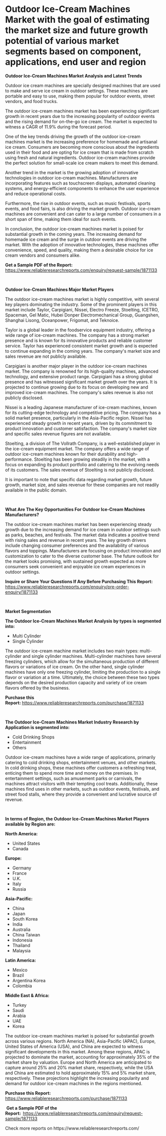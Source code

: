 <p><h1>Outdoor Ice-Cream Machines Market with the goal of estimating the market size and future growth potential of various market segments based on component, applications, end user and region</h1></p><p><strong>Outdoor Ice-Cream Machines Market Analysis and Latest Trends</strong></p>
<p><p>Outdoor ice cream machines are specially designed machines that are used to make and serve ice cream in outdoor settings. These machines are portable and easy to use, making them popular for outdoor events, street vendors, and food trucks.</p><p>The outdoor ice-cream machines market has been experiencing significant growth in recent years due to the increasing popularity of outdoor events and the rising demand for on-the-go ice cream. The market is expected to witness a CAGR of 11.9% during the forecast period.</p><p>One of the key trends driving the growth of the outdoor ice-cream machines market is the increasing preference for homemade and artisanal ice cream. Consumers are becoming more conscious about the ingredients used in their food and are opting for ice cream that is made from scratch using fresh and natural ingredients. Outdoor ice-cream machines provide the perfect solution for small-scale ice cream makers to meet this demand.</p><p>Another trend in the market is the growing adoption of innovative technologies in outdoor ice-cream machines. Manufacturers are incorporating features such as touchscreen displays, automated cleaning systems, and energy-efficient components to enhance the user experience and reduce operational costs.</p><p>Furthermore, the rise in outdoor events, such as music festivals, sports events, and food fairs, is also driving the market growth. Outdoor ice-cream machines are convenient and can cater to a large number of consumers in a short span of time, making them ideal for such events.</p><p>In conclusion, the outdoor ice-cream machines market is poised for substantial growth in the coming years. The increasing demand for homemade ice cream and the surge in outdoor events are driving the market. With the adoption of innovative technologies, these machines offer convenience, speed, and quality, making them a desirable choice for ice cream vendors and consumers alike.</p></p>
<p><strong>Get a Sample PDF of the Report:&nbsp;</strong> <a href="https://www.reliableresearchreports.com/enquiry/request-sample/1871133">https://www.reliableresearchreports.com/enquiry/request-sample/1871133</a></p>
<p>&nbsp;</p>
<p><strong>Outdoor Ice-Cream Machines Major Market Players</strong></p>
<p><p>The outdoor ice-cream machines market is highly competitive, with several key players dominating the industry. Some of the prominent players in this market include Taylor, Carpigiani, Nissei, Electro Freeze, Stoelting, ICETRO, Spaceman, Gel Matic, Hubei Donper Electromechanical Group, Guangshen, Shanghai Lisong, Oceanpower, Frigomat, and Teknoice.</p><p>Taylor is a global leader in the foodservice equipment industry, offering a wide range of ice-cream machines. The company has a strong market presence and is known for its innovative products and reliable customer service. Taylor has experienced consistent market growth and is expected to continue expanding in the coming years. The company's market size and sales revenue are not publicly available.</p><p>Carpigiani is another major player in the outdoor ice-cream machines market. The company is renowned for its high-quality machines, advanced technology, and extensive product range. Carpigiani has a strong global presence and has witnessed significant market growth over the years. It is projected to continue growing due to its focus on developing new and improved ice-cream machines. The company's sales revenue is also not publicly disclosed.</p><p>Nissei is a leading Japanese manufacturer of ice-cream machines, known for its cutting-edge technology and competitive pricing. The company has a solid market presence, particularly in the Asia-Pacific region. Nissei has experienced steady growth in recent years, driven by its commitment to product innovation and customer satisfaction. The company's market size and specific sales revenue figures are not available.</p><p>Stoelting, a division of The Vollrath Company, is a well-established player in the ice-cream equipment market. The company offers a wide range of outdoor ice-cream machines known for their durability and high-performance. Stoelting has been growing steadily in the market, with a focus on expanding its product portfolio and catering to the evolving needs of its customers. The sales revenue of Stoelting is not publicly disclosed.</p><p>It is important to note that specific data regarding market growth, future growth, market size, and sales revenue for these companies are not readily available in the public domain.</p></p>
<p>&nbsp;</p>
<p><strong>What Are The Key Opportunities For Outdoor Ice-Cream Machines Manufacturers?</strong></p>
<p><p>The outdoor ice-cream machines market has been experiencing steady growth due to the increasing demand for ice cream in outdoor settings such as parks, beaches, and festivals. The market data indicates a positive trend with rising sales and revenue in recent years. The key growth drivers include changing consumer preferences and the availability of various flavors and toppings. Manufacturers are focusing on product innovation and customization to cater to the diverse customer base. The future outlook for the market looks promising, with sustained growth expected as more consumers seek convenient and enjoyable ice cream experiences in outdoor settings.</p></p>
<p><strong>Inquire or Share Your Questions If Any Before Purchasing This Report:</strong> <a href="https://www.reliableresearchreports.com/enquiry/pre-order-enquiry/1871133">https://www.reliableresearchreports.com/enquiry/pre-order-enquiry/1871133</a></p>
<p>&nbsp;</p>
<p><strong>Market Segmentation</strong></p>
<p><strong>The Outdoor Ice-Cream Machines Market Analysis by types is segmented into:</strong></p>
<p><ul><li>Multi Cylinder</li><li>Single Cylinder</li></ul></p>
<p><p>The outdoor ice-cream machine market includes two main types: multi-cylinder and single cylinder machines. Multi-cylinder machines have several freezing cylinders, which allow for the simultaneous production of different flavors or variations of ice cream. On the other hand, single cylinder machines have only one freezing cylinder, limiting the production to a single flavor or variation at a time. Ultimately, the choice between these two types depends on the desired production capacity and variety of ice cream flavors offered by the business.</p></p>
<p><strong>Purchase this Report:&nbsp;</strong><a href="https://www.reliableresearchreports.com/purchase/1871133">https://www.reliableresearchreports.com/purchase/1871133</a></p>
<p>&nbsp;</p>
<p><strong>The Outdoor Ice-Cream Machines Market Industry Research by Application is segmented into:</strong></p>
<p><ul><li>Cold Drinking Shops</li><li>Entertainment</li><li>Others</li></ul></p>
<p><p>Outdoor ice-cream machines have a wide range of applications, primarily catering to cold drinking shops, entertainment venues, and other markets. In cold drinking shops, these machines offer customers a refreshing treat, enticing them to spend more time and money on the premises. In entertainment settings, such as amusement parks or carnivals, the machines attract visitors with their tempting cool treats. Additionally, these machines find uses in other markets, such as outdoor events, festivals, and street food stalls, where they provide a convenient and lucrative source of revenue.</p></p>
<p>&nbsp;</p>
<p><strong>In terms of Region, the Outdoor Ice-Cream Machines Market Players available by Region are:</strong></p>
<p>
    <p> <strong> North America: </strong>
        <ul>
            <li>United States</li>
            <li>Canada</li>
        </ul>
        </p> 
    <p> <strong> Europe: </strong>
        <ul>
            <li>Germany</li>
            <li>France</li>
            <li>U.K.</li>
            <li>Italy</li>
            <li>Russia</li>
        </ul>
        </p> 
    <p> <strong> Asia-Pacific: </strong>
        <ul>
            <li>China</li>
            <li>Japan</li>
            <li>South Korea</li>
            <li>India</li>
            <li>Australia</li>
            <li>China Taiwan</li>
            <li>Indonesia</li>
            <li>Thailand</li>
            <li>Malaysia</li>
        </ul>
        </p> 
    <p> <strong> Latin America: </strong>
        <ul>
            <li>Mexico</li>
            <li>Brazil</li>
            <li>Argentina Korea</li>
            <li>Colombia</li>
        </ul>
        </p> 
    <p> <strong> Middle East & Africa: </strong>
        <ul>
            <li>Turkey</li>
            <li>Saudi</li>
            <li>Arabia</li>
            <li>UAE</li>
            <li>Korea</li>
        </ul>
    </p>
    </p>
<p><p>The outdoor ice-cream machines market is poised for substantial growth across various regions. North America (NA), Asia-Pacific (APAC), Europe, United States of America (USA), and China are expected to witness significant developments in this market. Among these regions, APAC is projected to dominate the market, accounting for approximately 35% of the market share by valuation. Europe and North America are anticipated to capture around 25% and 20% market share, respectively, while the USA and China are estimated to hold approximately 15% and 5% market share, respectively. These projections highlight the increasing popularity and demand for outdoor ice-cream machines in the regions mentioned.</p></p>
<p><strong>Purchase this Report: </strong><a href="https://www.reliableresearchreports.com/purchase/1871133">https://www.reliableresearchreports.com/purchase/1871133</a></p>
<p>&nbsp;<strong>Get a Sample PDF of the Report:&nbsp;&nbsp;</strong><a href="https://www.reliableresearchreports.com/enquiry/request-sample/1871133">https://www.reliableresearchreports.com/enquiry/request-sample/1871133</a></p>
<p><strong></strong></p>
<p>Check more reports on https://www.reliableresearchreports.com/</p>